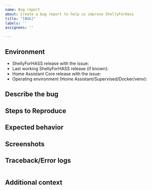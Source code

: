 ```yaml
---
name: Bug report
about: Create a bug report to help us improve ShellyForHass
title: "[BUG]"
labels: ''
assignees: ''

---
```


<!-- Please READ THIS FIRST

Before opening a new issue, please check if a similar one is already open

DO NOT DELETE ANY TEXT from this template! Otherwise, your issue may be closed without comment.

Please check if the bug is already reported and add more information there instead of creating a new report.

-->

## Environment

- ShellyForHASS release with the issue: 
- Last working ShellyForHASS release (if known): 
- Home Assistant Core release with the issue: 
- Operating environment (Home Assistant/Supervised/Docker/venv): 

## Describe the bug
<!--
  Make a brief descrition of the problem you are experiencing
-->


## Steps to Reproduce
<!--
  Please list the steps needed to reproduce the issue
-->


## Expected behavior
<!-- 
  Insert a brief descrition of the expected behaviour is
-->


## Screenshots
<!-- 
  If applicable, add screenshots to help explain your problem.
-->


## Traceback/Error logs
<!--
  If you come across any trace or error logs, please provide them.
-->

```txt

```

## Additional context
<!--
  Add any other context about the problem here.
-->
